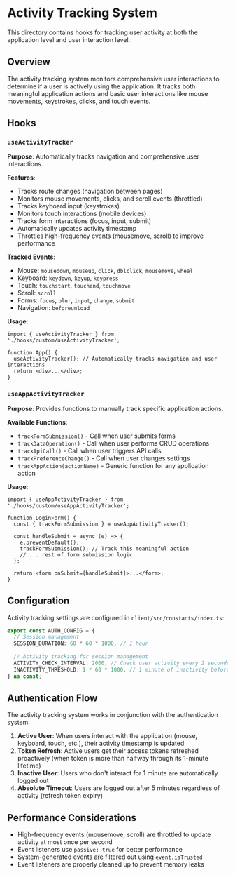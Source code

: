 # Activity Tracking System

This directory contains hooks for tracking user activity at both the application level and user interaction level.

## Overview

The activity tracking system monitors comprehensive user interactions to determine if a user is actively using the application. It tracks both meaningful application actions and basic user interactions like mouse movements, keystrokes, clicks, and touch events.

## Hooks

### `useActivityTracker`

**Purpose**: Automatically tracks navigation and comprehensive user interactions.

**Features**:
- Tracks route changes (navigation between pages)
- Monitors mouse movements, clicks, and scroll events (throttled)
- Tracks keyboard input (keystrokes)
- Monitors touch interactions (mobile devices)
- Tracks form interactions (focus, input, submit)
- Automatically updates activity timestamp
- Throttles high-frequency events (mousemove, scroll) to improve performance

**Tracked Events**:
- Mouse: `mousedown`, `mouseup`, `click`, `dblclick`, `mousemove`, `wheel`
- Keyboard: `keydown`, `keyup`, `keypress`
- Touch: `touchstart`, `touchend`, `touchmove`
- Scroll: `scroll`
- Forms: `focus`, `blur`, `input`, `change`, `submit`
- Navigation: `beforeunload`

**Usage**:
```tsx
import { useActivityTracker } from './hooks/custom/useActivityTracker';

function App() {
  useActivityTracker(); // Automatically tracks navigation and user interactions
  return <div>...</div>;
}
```

### `useAppActivityTracker`

**Purpose**: Provides functions to manually track specific application actions.

**Available Functions**:
- `trackFormSubmission()` - Call when user submits forms
- `trackDataOperation()` - Call when user performs CRUD operations
- `trackApiCall()` - Call when user triggers API calls
- `trackPreferenceChange()` - Call when user changes settings
- `trackAppAction(actionName)` - Generic function for any application action

**Usage**:
```tsx
import { useAppActivityTracker } from './hooks/custom/useAppActivityTracker';

function LoginForm() {
  const { trackFormSubmission } = useAppActivityTracker();
  
  const handleSubmit = async (e) => {
    e.preventDefault();
    trackFormSubmission(); // Track this meaningful action
    // ... rest of form submission logic
  };
  
  return <form onSubmit={handleSubmit}>...</form>;
}
```

## Configuration

Activity tracking settings are configured in `client/src/constants/index.ts`:

```typescript
export const AUTH_CONFIG = {
  // Session management
  SESSION_DURATION: 60 * 60 * 1000, // 1 hour
  
  // Activity tracking for session management
  ACTIVITY_CHECK_INTERVAL: 2000, // Check user activity every 2 seconds
  INACTIVITY_THRESHOLD: 1 * 60 * 1000, // 1 minute of inactivity before logout
} as const;
```

## Authentication Flow

The activity tracking system works in conjunction with the authentication system:

1. **Active User**: When users interact with the application (mouse, keyboard, touch, etc.), their activity timestamp is updated
2. **Token Refresh**: Active users get their access tokens refreshed proactively (when token is more than halfway through its 1-minute lifetime)
3. **Inactive User**: Users who don't interact for 1 minute are automatically logged out
4. **Absolute Timeout**: Users are logged out after 5 minutes regardless of activity (refresh token expiry)

## Performance Considerations

- High-frequency events (mousemove, scroll) are throttled to update activity at most once per second
- Event listeners use `passive: true` for better performance
- System-generated events are filtered out using `event.isTrusted`
- Event listeners are properly cleaned up to prevent memory leaks 